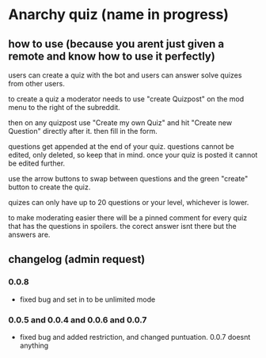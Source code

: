 # Anarchy quiz (name in progress)

## how to use (because you arent just given a remote and know how to use it perfectly)

users can create a quiz with the bot and users can answer solve quizes from other users.

to create a quiz a moderator needs to use "create Quizpost" on the mod menu to the right of the subreddit.

then on any quizpost use "Create my own Quiz" and hit "Create new Question" directly after it.
then fill in the form.

questions get appended at the end of your quiz. questions cannot be edited, only deleted, so keep that in mind.
once your quiz is posted it cannot be edited further.

use the arrow buttons to swap between questions and the green "create" button to create the quiz.

quizes can only have up to 20 questions or your level, whichever is lower.

to make moderating easier there will be a pinned comment for every quiz that has the questions in spoilers.
the corect answer isnt there but the answers are.

## changelog (admin request)

### 0.0.8

- fixed bug and set in to be unlimited mode

### 0.0.5 and 0.0.4 and 0.0.6 and 0.0.7

- fixed bug and added restriction, and changed puntuation. 0.0.7 doesnt anything